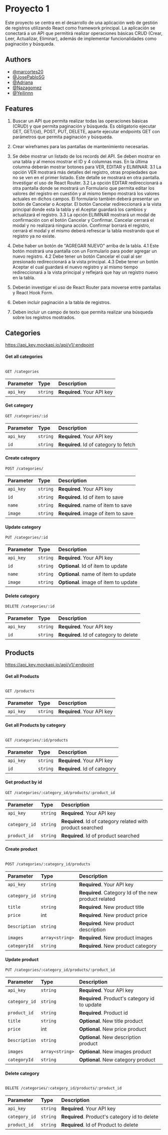 
# Proyecto 1


Este proyecto se centra en el desarrollo de una aplicación web de gestión de registros utilizando React como framework principal. La aplicación se conectará a un API que permitirá realizar operaciones básicas CRUD (Crear, Leer, Actualizar, Eliminar), además de implementar funcionalidades como paginación y búsqueda.


## Authors

- [@marcortes20](https://github.com/marcortes20)
- [@JosePabloSG](https://github.com/JosePabloSG)
- [@Adriana](https://github.com/Adriana-06)
- [@Nazagomez](https://github.com/Nazagomez)
- [@Yeilinnn](https://github.com/Yeilinnn)


## Features

1. Buscar un API que permita realizar todas las operaciones básicas (CRUD) y que permita paginación y búsqueda. 
Es obligatorio ejecutar GET, GET/{id}, POST, PUT, DELETE, aparte ejecutar endpoints GET con parámetros que permita paginación y búsqueda.

2. Crear wireframes para las pantallas de mantenimiento necesarias.

3. Se debe mostrar un listado de los records del API.
   Se deben mostrar en una tabla y al menos mostrar el ID y 4 columnas mas.
   En la última columna deberán mostrar botones para VER, EDITAR y ELIMINAR.
    3.1  La opción VER mostrará más detalles del registro, otras propiedades que no se ven en
    el primer listado. Este detalle se mostrará en otra pantalla. Investigar el uso de React Router.
    3.2 La opción EDITAR redireccionará a otra pantalla donde se mostrará un Formulario que permita
    editar los valores del registro en cuestión y al mismo tiempo mostrará los valores actuales en dichos campos.
    El formulario también deberá presentar un botón de Cancelar o Aceptar.
    El botón Cancelar redireccionará a la vista principal donde esta la tabla y el
    Aceptar guardará los cambios y actualizará el registro.
    3.3 La opción ELIMINAR mostrará un modal de confirmación con el botón Cancelar y Confirmar.
    Cancelar cerrará el modal y no realizará ninguna acción.
    Confirmar borrará el registro, cerrará el modal y el mismo deberá refrescar la tabla mostrando que el registro
    ya no existe.

4. Debe haber un botón de "AGREGAR NUEVO" arriba de la tabla.
    4.1 Este botón mostrará una pantalla con un Formulario para poder agregar un nuevo registro.
    4.2 Debe tener un botón Cancelar el cual al ser presionado redireccionará a la vista principal.
    4.3 Debe tener un botón Aceptar el cual guardará el nuevo registro y al mismo tiempo redireccionará a la vista principal y reflejará que hay un registro nuevo en la tabla.
5. Deberán investigar el uso de React Router para moverse entre pantallas y React Hook Form.

6. Deben incluir paginación a la tabla de registros.

7. Deben incluir un campo de texto que permita realizar una búsqueda sobre los registros mostrados.
## Categories


https://api_key.mockapi.io/api/v1/:endpoint


#### Get all categories

```http

GET /categories
```
| Parameter | Type     | Description                |
| :-------- | :------- | :------------------------- |
| `api_key` | `string` | **Required**. Your API key |


#### Get category

```http
GET /categories/:id
```
| Parameter | Type     | Description                       |
| :-------- | :------- | :-------------------------------- |
| `api_key` | `string` | **Required**. Your API key |
| `id`      | `string` | **Required**. Id of category to fetch |


#### Create category
```http
POST /categories/
```
| Parameter | Type     | Description                       |
| :-------- | :------- | :-------------------------------- |
| `api_key` | `string` | **Required**. Your API key |
| `id`      | `string` | **Required**. Id of item to save |
| `name`      | `string` | **Required**. name of item to save |
| `image`      | `string` | **Required**. image of item to save |


#### Update category
```http
PUT /categories/:id
```
| Parameter | Type     | Description                       |
| :-------- | :------- | :-------------------------------- |
| `api_key` | `string` | **Required**. Your API key |
| `id`      | `string` | **Optional**. Id of item to update |
| `name`      | `string` | **Optional**. name of item to update |
| `image`      | `string` | **Optional**. image of item to update |



#### Delete category
```http
DELETE /categories/:id
```
| Parameter | Type     | Description                       |
| :-------- | :------- | :-------------------------------- |
| `api_key` | `string` | **Required**. Your API key |
| `id`      | `string` | **Required**. Id of category to delete |



## Products


https://api_key.mockapi.io/api/v1/:endpoint


#### Get all Products

```http
  
GET /products
```
| Parameter | Type     | Description                |
| :-------- | :------- | :------------------------- |
| `api_key` | `string` | **Required**. Your API key |



#### Get all Products by category

```http
  
GET /categories/:id/products
```
| Parameter | Type     | Description                |
| :-------- | :------- | :------------------------- |
| `api_key` | `string` | **Required**. Your API key |
| `id`      | `string` | **Required**. Id of category|



#### Get product by id

```http
GET /categories/:category_id/products/:product_id
```
| Parameter | Type     | Description                       |
| :-------- | :------- | :-------------------------------- |
| `api_key` | `string` | **Required**. Your API key |
| `category_id`      | `string` | **Required**. Id of category related with product searched |
| `product_id`      | `string` | **Required**. Id of product searched |


#### Create product
```http
  
POST /categories/:category_id/products
```
| Parameter | Type     | Description                       |
| :-------- | :------- | :-------------------------------- |
| `api_key` | `string` | **Required**. Your API key |
| `category_id`      | `string` | **Required**. Category Id of the new product related |
| `title`      | `string` | **Required**. New product title|
| `price`      | int | **Required**. New product price|
| `Description`      | `string` | **Required**. New product description|
| `images`      | `array<string>` | **Required**. New product images|
| `categoryId`      | `string` | **Required**. New product category|



#### Update product
```http
PUT /categories/:category_id/products/:product_id
```
| Parameter | Type     | Description                       |
| :-------- | :------- | :-------------------------------- |
| `api_key` | `string` | **Required**. Your API key |
| `category_id`      | `string` | **Required**. Product's category id to update |
| `product_id`      | `string` | **Required**. Product id  |
| `title`      | `string` | **Optional**. New title product|
| `price`      | int | **Optional**. New price product |
| `Description`      | `string` | **Optional**. New description product |
| `images`      | `array<string>` | **Optional**. New images product |
| `categoryId`      | `string` | **Optional**. New category product |



#### Delete category
```http
  
DELETE /categories/:category_id/products/:product_id
```
| Parameter | Type     | Description                       |
| :-------- | :------- | :-------------------------------- |
| `api_key` | `string` | **Required**. Your API key |
| `category_id`      | `string` | **Required**. Product's category id to delete |
| `product_id`      | `string` | **Required**.  Id of Product to delete  |







